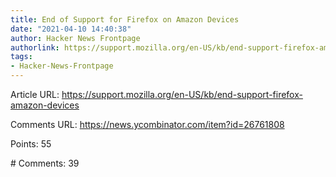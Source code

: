 ```yaml
---
title: End of Support for Firefox on Amazon Devices
date: "2021-04-10 14:40:38"
author: Hacker News Frontpage
authorlink: https://support.mozilla.org/en-US/kb/end-support-firefox-amazon-devices
tags:
- Hacker-News-Frontpage
---
```


<p>Article URL: <a href="https://support.mozilla.org/en-US/kb/end-support-firefox-amazon-devices">https://support.mozilla.org/en-US/kb/end-support-firefox-amazon-devices</a></p>
<p>Comments URL: <a href="https://news.ycombinator.com/item?id=26761808">https://news.ycombinator.com/item?id=26761808</a></p>
<p>Points: 55</p>
<p># Comments: 39</p>
